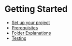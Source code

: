 # Getting Started

- [Set up your project](./set-up-your-project.md)
- [Prerequisites](./prerequisites.md)
- [Folder Explanations](./folder-explanations.md)
- [Testing](./testing.md)

